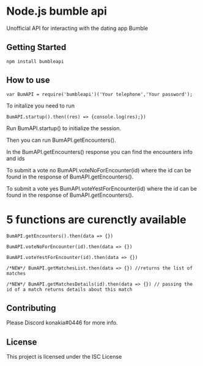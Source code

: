 # Node.js bumble api

Unofficial API for interacting with the dating app Bumble

## Getting Started

```
npm install bumbleapi
```

## How to use 

```
var BumAPI = require('bumbleapi')('Your telephone','Your password');
```
To initalize you need to run
```
BumAPI.startup().then((res) => {console.log(res);})
```

Run BumAPI.startup() to initialize the session. 

Then you can run BumAPI.getEncounters().

In the BumAPI.getEncounters() response you can find the encounters info and ids

To submit a vote no BumAPI.voteNoForEncounter(id) where the id can be found in the response of BumAPI.getEncounters().

To submit a vote yes BumAPI.voteYestForEncounter(id) where the id can be found in the response of BumAPI.getEncounters().

# 5 functions are curenctly available
```
BumAPI.getEncounters().then(data => {})
```
```
BumAPI.voteNoForEncounter(id).then(data => {})
```
```
BumAPI.voteYestForEncounter(id).then(data => {})
```
```
/*NEW*/ BumAPI.getMatchesList.then(data => {}) //returns the list of matches
```
```
/*NEW*/ BumAPI.getMatchesDetails(id).then(data => {}) // passing the id of a match returns details about this match 
```

## Contributing

Please Discord konakia#0446 for more info.

## License

This project is licensed under the ISC License
